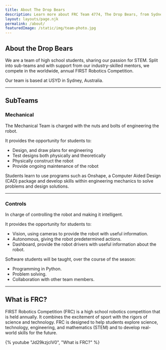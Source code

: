 ```yaml
---
title: About The Drop Bears
description: Learn more about FRC Team 4774, The Drop Bears, from Sydney, Australia
layout: layouts/page.njk
permalink: /about/
featuredImage: /static/img/team-photo.jpg
---
```


## About the Drop Bears

We are a team of high school students, sharing our passion for STEM. Split into sub-teams and with support from our industry-skilled mentors, we compete in the worldwide, annual FIRST Robotics Competition.

Our team is based at USYD in Sydney, Australia.

---

## SubTeams

### Mechanical

The Mechanical Team is charged with the nuts and bolts of engineering the robot.

It provides the opportunity for students to:

- Design, and draw plans for engineering
- Test designs both physically and theoretically
- Physically construct the robot
- Provide ongoing maintenance of the robot

Students learn to use programs such as Onshape, a Computer Aided Design (CAD) package and develop skills within engineering mechanics to solve problems and design solutions.

---

### Controls

In charge of controlling the robot and making it intelligent.

It provides the opportunity for students to:

- Vision, using cameras to provide the robot with useful information.
- Autonomous, giving the robot predetermined actions.
- Dashboard, provide the robot drivers with useful information about the robot.

Software students will be taught, over the course of the season:

- Programming in Python.
- Problem solving.
- Collaboration with other team members.

---

## What is FRC?

FIRST Robotics Competition (FRC) is a high school robotics competition that is held annually. It combines the excitement of sport with the rigors of science and technology. FRC is designed to help students explore science, technology, engineering, and mathematics (STEM) and to develop real-world skills for the future.

{% youtube "Jd29kzjclV0", "What is FRC?" %}